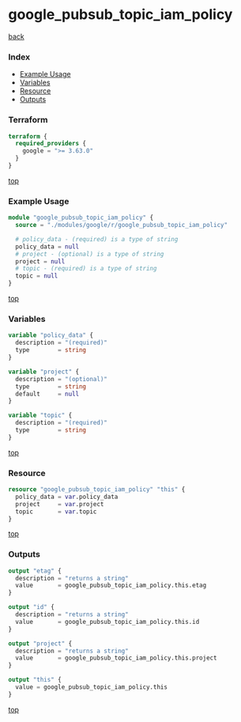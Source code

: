 # google_pubsub_topic_iam_policy

[back](../google.md)

### Index

- [Example Usage](#example-usage)
- [Variables](#variables)
- [Resource](#resource)
- [Outputs](#outputs)

### Terraform

```terraform
terraform {
  required_providers {
    google = ">= 3.63.0"
  }
}
```

[top](#index)

### Example Usage

```terraform
module "google_pubsub_topic_iam_policy" {
  source = "./modules/google/r/google_pubsub_topic_iam_policy"

  # policy_data - (required) is a type of string
  policy_data = null
  # project - (optional) is a type of string
  project = null
  # topic - (required) is a type of string
  topic = null
}
```

[top](#index)

### Variables

```terraform
variable "policy_data" {
  description = "(required)"
  type        = string
}

variable "project" {
  description = "(optional)"
  type        = string
  default     = null
}

variable "topic" {
  description = "(required)"
  type        = string
}
```

[top](#index)

### Resource

```terraform
resource "google_pubsub_topic_iam_policy" "this" {
  policy_data = var.policy_data
  project     = var.project
  topic       = var.topic
}
```

[top](#index)

### Outputs

```terraform
output "etag" {
  description = "returns a string"
  value       = google_pubsub_topic_iam_policy.this.etag
}

output "id" {
  description = "returns a string"
  value       = google_pubsub_topic_iam_policy.this.id
}

output "project" {
  description = "returns a string"
  value       = google_pubsub_topic_iam_policy.this.project
}

output "this" {
  value = google_pubsub_topic_iam_policy.this
}
```

[top](#index)